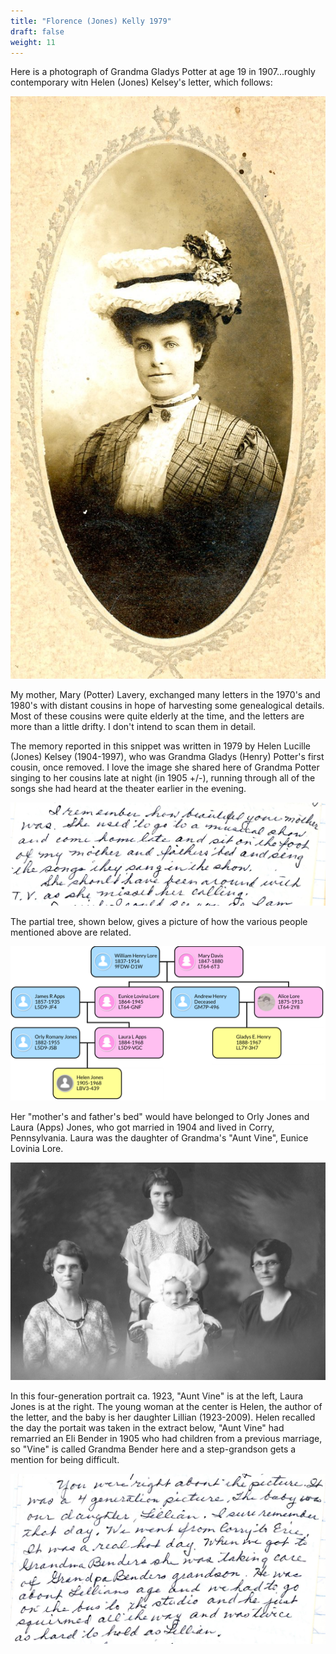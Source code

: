 ```yaml
---
title: "Florence (Jones) Kelly 1979" 
draft: false
weight: 11
---
```


Here is a photograph of Grandma Gladys Potter at age 19 in 1907...roughly contemporary witn Helen (Jones) Kelsey's letter, which follows:

![](Gladys1907.jpg?height=400px)

My mother, Mary (Potter) Lavery, exchanged many letters in the 1970's and 1980's with distant cousins in hope of harvesting some genealogical details. Most of these cousins were quite elderly at the time, and the letters are more than a little drifty. I don't intend to scan them in detail.

The memory reported in this snippet was written in 1979 by Helen Lucille (Jones) Kelsey (1904-1997), who was Grandma Gladys (Henry) Potter's first cousin, once removed. I love the image she shared here of Grandma Potter singing to her cousins late at night (in 1905 +/-), running through all of the songs she had heard at the theater earlier in the evening.  

![](HelenK-1.jpg?height=200px)

The partial tree, shown below, gives a picture of how the various people mentioned above are related. 

![](HelenK-Tree.jpg?height=200px)

Her "mother's and father's bed" would have belonged to Orly Jones and Laura (Apps) Jones, who got married in 1904 and lived in Corry, Pennsylvania. Laura was the daughter of Grandma's "Aunt Vine", Eunice Lovinia Lore.

![](HelenK-photo.jpg?height=300px)

In this four-generation portrait ca. 1923, "Aunt Vine" is at the left, Laura Jones is at the right.  The young woman at the center is Helen, the author of the letter, and the baby is her daughter Lillian (1923-2009).  Helen recalled the day the portait was taken in the extract below,  "Aunt Vine" had remarried an Eli Bender in 1905 who had children from a previous marriage, so "Vine" is called Grandma Bender here and a step-grandson gets a mention for being difficult.

![](HelenK-2.jpg?height=300px)




